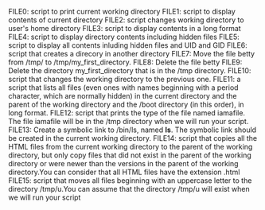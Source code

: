 FILE0: script to print current working directory
FILE1: script to display contents of current directory
FILE2: script changes working directory to user's home directory
FILE3: script to display contents in a long format
FILE4: script to display directory contents including hidden files
FILE5: script to display all contents inluding hidden files and UID and GID
FILE6: script that creates a direcory in another directory
FILE7: Move the file betty from /tmp/ to /tmp/my_first_directory.
FILE8: Delete the file betty
FILE9: Delete the directory my_first_directory that is in the /tmp directory.
FILE10: script that changes the working directory to the previous one.
FILE11: a script that lists all files (even ones with names beginning with a period character, which are normally hidden) in the current directory and the parent of the working directory and the /boot directory (in this order), in long format.
FILE12: script that prints the type of the file named iamafile. The file iamafile will be in the /tmp directory when we will run your script.
FILE13: Create a symbolic link to /bin/ls, named __ls__. The symbolic link should be created in the current working directory.
FILE14: script that copies all the HTML files from the current working directory to the parent of the working directory, but only copy files that did not exist in the parent of the working directory or were newer than the versions in the parent of the working directory.You can consider that all HTML files have the extension .html
FILE15: script that moves all files beginning with an uppercase letter to the directory /tmp/u.You can assume that the directory /tmp/u will exist when we will run your script
